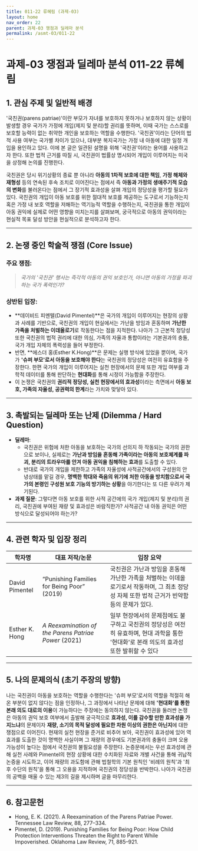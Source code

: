 ```yaml
---
title: 011-22 류혜림 (과제-03)
layout: home
nav_order: 22
parent: 과제-03 쟁점과 딜레마 분석
permalink: /asmt-03/011-22
---
```


# 과제-03 쟁점과 딜레마 분석 011-22 류혜림 

## 1. 관심 주제 및 일반적 배경

'국친권(parens patriae)'이란 부모가 자녀를 보호하지 못하거나 보호하지 않는 상황이 발생할 경우 국가가 가정에 개입(제지 및 분리)할 권리를 뜻하며, 이때 국가는 스스로를 보호할 능력이 없는 취약한 개인을 보호하는 역할을 수행한다. '국친권'이라는 단어의 법적 사용 여부는 국가별 차이가 있으나, 대부분 복지국가는 가정 내 아동에 대한 일정 개입을 용인하고 있다. 이에 본 글은 일관된 설명을 위해 '국친권'이라는 용어를 사용하고자 한다. 또한 법적 근거를 따질 시, 국친권이 법률상 명시되어 개입이 이루어지는 미국을 상정해 논의를 진행한다. 

국친권은 당시 위기상황의 종료 뿐 아니라 **아동의 1차적 보호에 대한 책임**, **가정 해체와 재형성** 등의 연속된 후속 조치로 이어진다는 점에서 즉 **아동과 가정의 생애주기적 모습의 변화**를 불러온다는 점에서 그 장기적 효과성을 살펴 개입의 정당성을 평가할 필요가 있다. 국친권의 개입이 아동 보호를 위한 절대적 보호를 제공하는 도구로서 기능하는지 혹은 가정 내 보호 역할을 저해하는 역기능적 역할을 수행하는지, 국친권을 통한 개입이 아동 권익에 실제로 어떤 영향을 미치는지를 살펴보며, 궁극적으로 아동의 권익이라는 현실적 목표 달성 방안을 현실적으로 분석하고자 한다.

---

## 2. 논쟁 중인 학술적 쟁점 (Core Issue)

### 주요 쟁점:  

> *국가의 '국친권' 행사는 즉각적 아동의 권익 보호인가, 아니면 아동의 가정을 파괴하는 국가 폭력인가?*

### 상반된 입장:
- **데이비드 피멘텔(David Pimentel)**은 국가의 개입이 이루어지는 현장의 상황과 사례를 기반으로, 국친권의 개입이 현실에서는 가난을 방임과 혼동하며 **가난한 가족을 처벌하는 이데올로기**로 작동한다는 점을 지적한다. 나아가 그 근본적 정당성 또한 국친권의 법적 권리에 대한 의심, 가족의 자율과 통합이라는 기본권과의 충돌, 국가 개입 자체의 폭력성을 들어 부정한다.  
- 반면, **에스더 홍(Esther K.Hong)**은 문제는 실행 방식에 있었을 뿐이며, 국가가 **'슈퍼 부모'로서 아동을 보호해야 한다**는 국친권의 정당성은 여전히 유효함을 주장한다. 한편 국가의 개입이 이루어지는 실천 현장에서의 문제 또한 개입 여부를 과학적 데이터를 통해 판단하는 **현대화**를 통해 시정이 가능함을 주장한다.
- 이 논쟁은 국친권의 **권리적 정당성, 실천 현장에서의 효과성**이라는 측면에서 **아동 보호, 가족의 자율성, 공권력의 한계**라는 가치와 맞닿아 있다.

---

## 3. 촉발되는 딜레마 또는 난제 (Dilemma / Hard Question)

- **딜레마**: 
  - 국친권은 위험에 처한 아동을 보호하는 국가의 선의지 하 작동되는 국가의 권한으로 보이나, 실제로는 **가난과 방임을 혼동해 가족이라는 아동의 보호체계를 파괴, 분리의 트라우마를 안겨 아동 권익을 침해하는 효과**를 도출할 수 있다.  
  - 반대로 국가의 개입을 제한하고 가족의 자율성에 사적공간에서의 구성원의 안녕상태를 맡길 경우, **명백한 학대와 죽음의 위기에 처한 아동을 방치함으로서 국가의 본령인 구성원 보호 기능의 방기하는 상황**을 야기한다는 또 다른 우려가 제기된다.
- **과제 질문**: 그렇다면 아동 보호를 위한 사적 공간에의 국가 개입(제지 및 분리)의 권리, 국친권에 부여된 재량 및 효과성은 바람직한가? 사적공간 내 아동 권익은 어떤 방식으로 달성되어야 하는가? 

---

## 4. 관련 학자 및 입장 정리

| 학자명             | 대표 저작/논문                                   | 입장 요약 |
|--------------------|---------------------------------------------------|-----------|
| David Pimentel    | “Punishing Families for Being Poor” (2019)                          | 국친권은 가난과 방임을 혼동해 가난한 가족을 처벌하는 이데올로기로서 작동하며, 그 최초 정당성 자체 또한 법적 근거가 빈약함 등의 문제가 있다. |
| Esther K. Hong    | *A Reexamination of the Parens Patriae Power* (2021)                                | 일부 현장에서의 문제점에도 불구하고 국친권의 정당성은 여전히 유효하며, 현대 과학을 통한 '현대화'로 본래 의도의 효과성 또한 발휘할 수 있다 |

---

## 5. 나의 문제의식 (초기 주장의 방향)

나는 국친권이 아동을 보호하는 역할을 수행한다는 '슈퍼 부모'로서의 역할을 적절히 해 온 부분이 없지 않다는 점을 인정하나, 그 과정에서 나타난 문제에 대해 **'현대화'를 통한 본래 의도 대로의 이용**이 가능하다는 주장에는 동의하지 않는다. 국친권을 둘러싼 논쟁은 아동의 권익 보호 여부에서 출발해 궁극적으로 **효과성, 이를 감수할 만한 효과성을 가지느냐**의 문제이자 **재량, 소기의 목적 달성에 필요한 차원 이상의 권한은 아닌지**에 대한 쟁점으로 이어진다. 현재의 실천 현장을 준거로 비추어 보아, 국친권이 효과성에 있어 역효과를 도출한 것이 명백한 사실이며 그 재량의 경우에도 기본권과의 충돌이 크며 오용 가능성이 높다는 점에서 국친권의 불필요성을 주장한다. 논증문에서는 우선 효과성에 관해 실천 사례와 Pimentel의 현장 상황에 대한 수치화된 자료와 개별 사건을 통해 귀납적 논증을 시도하고, 이어 재량의 과도함에 관해 법철학의 기본 원칙인 '비례의 원칙'과 '최후 수단의 원칙'을 통해 그 오용을 지적하며 국친권의 정당성을 반박한다. 나아가 국친권의 공백을 매울 수 있는 제3의 길을 제시하며 글을 마무리한다.

---

## 6. 참고문헌

- Hong, E. K. (2021). A Reexamination of the Parens Patriae Power. Tennessee Law Review, 88, 277–334.  
- Pimentel, D. (2019). Punishing Families for Being Poor: How Child Protection Interventions Threaten the Right to Parent While Impoverished. Oklahoma Law Review, 71, 885–921. 
